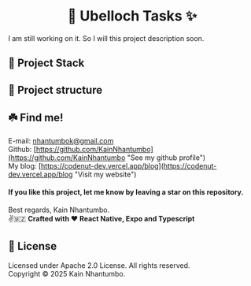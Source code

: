 <h1 align="center">🌟 Ubelloch Tasks ✨</h1>
 I am still working on it. So I will this project description soon.
<!-- stll being backed -->

## 🐾 Project Stack

<!-- stll being backed -->

## 🌳 Project structure

<!-- stll being backed -->

## ☘️ Find me!

E-mail: [nhantumbok@gmail.com](nhantumbok@gmail.com "Send an e-mail")\
Github: [https://github.com/KainNhantumbo](https://github.com/KainNhantumbo "See my github profile")\
My blog: [https://codenut-dev.vercel.app/blog](https://codenut-dev.vercel.app/blog "Visit my website")

#### If you like this project, let me know by leaving a star on this repository.

Best regards, Kain Nhantumbo.\
✌️🇲🇿 **Crafted with ❤ React Native, Expo and Typescript**

## 📜 License

Licensed under Apache 2.0 License. All rights reserved.\
Copyright &copy; 2025 Kain Nhantumbo.

